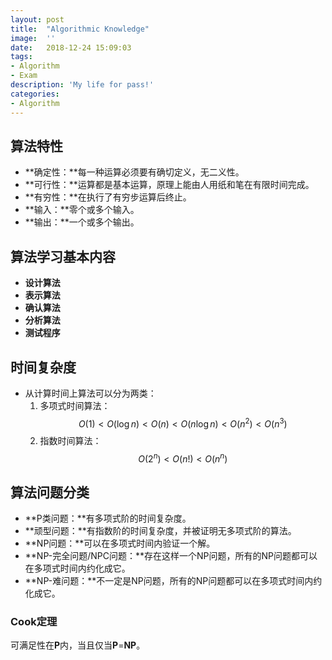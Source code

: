 ```yaml
---
layout:	post
title:	"Algorithmic Knowledge"
image:	''
date:	2018-12-24 15:09:03
tags:	
- Algorithm
- Exam
description: 'My life for pass!'
categories:
- Algorithm
---
```


<script type="text/javascript" src="../MathJax/MathJax.js?config=default"></script>

## 算法特性

* **确定性：**每一种运算必须要有确切定义，无二义性。
* **可行性：**运算都是基本运算，原理上能由人用纸和笔在有限时间完成。
* **有穷性：**在执行了有穷步运算后终止。
* **输入：**零个或多个输入。
* **输出：**一个或多个输出。

## 算法学习基本内容

- **设计算法**
- **表示算法**
- **确认算法**
- **分析算法**
- **测试程序**

## 时间复杂度

* 从计算时间上算法可以分为两类：
  1. 多项式时间算法：$$O(1)<O(\log n)<O(n)<O(n\log n)<O(n^2)<O(n^3)$$
  2. 指数时间算法：$$O(2^n)<O(n!)<O(n^n)$$

## 算法问题分类

* **P类问题：**有多项式阶的时间复杂度。
* **顽型问题：**有指数阶的时间复杂度，并被证明无多项式阶的算法。
* **NP问题：**可以在多项式时间内验证一个解。
* **NP-完全问题/NPC问题：**存在这样一个NP问题，所有的NP问题都可以在多项式时间内约化成它。
* **NP-难问题：**不一定是NP问题，所有的NP问题都可以在多项式时间内约化成它。

### Cook定理

可满足性在**P**内，当且仅当**P**=**NP**。